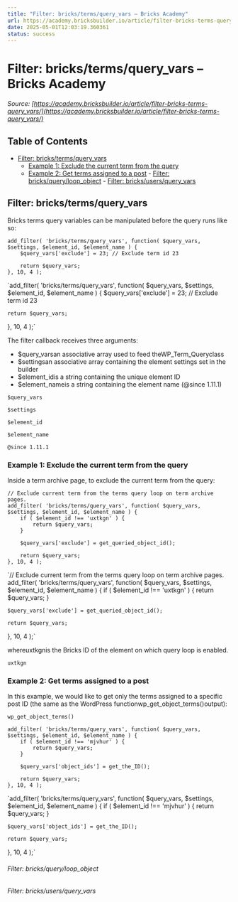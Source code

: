 ```yaml
---
title: "Filter: bricks/terms/query_vars – Bricks Academy"
url: https://academy.bricksbuilder.io/article/filter-bricks-terms-query_vars/
date: 2025-05-01T12:03:19.360361
status: success
---
```


# Filter: bricks/terms/query_vars – Bricks Academy

*Source: [https://academy.bricksbuilder.io/article/filter-bricks-terms-query_vars/](https://academy.bricksbuilder.io/article/filter-bricks-terms-query_vars/)*

## Table of Contents

- [Filter: bricks/terms/query_vars](#filter-brickstermsqueryvars)
  - [Example 1: Exclude the current term from the query](#example-1-exclude-the-current-term-from-the-query)
  - [Example 2: Get terms assigned to a post](#example-2-get-terms-assigned-to-a-post)
        - [Filter: bricks/query/loop_object](#filter-bricksqueryloopobject)
        - [Filter: bricks/users/query_vars](#filter-bricksusersqueryvars)

## Filter: bricks/terms/query_vars

Bricks terms query variables can be manipulated before the query runs like so:

```
add_filter( 'bricks/terms/query_vars', function( $query_vars, $settings, $element_id, $element_name ) {
    $query_vars['exclude'] = 23; // Exclude term id 23

    return $query_vars;
}, 10, 4 );
```

`add_filter( 'bricks/terms/query_vars', function( $query_vars, $settings, $element_id, $element_name ) {
    $query_vars['exclude'] = 23; // Exclude term id 23

    return $query_vars;
}, 10, 4 );`

The filter callback receives three arguments:

- $query_varsan associative array used to feed theWP_Term_Queryclass
- $settingsan associative array containing the element settings set in the builder
- $element_idis a string containing the unique element ID
- $element_nameis a string containing the element name (@since 1.11.1)

`$query_vars`

`$settings`

`$element_id`

`$element_name`

`@since 1.11.1`

### Example 1: Exclude the current term from the query

Inside a term archive page, to exclude the current term from the query:

```
// Exclude current term from the terms query loop on term archive pages.
add_filter( 'bricks/terms/query_vars', function( $query_vars, $settings, $element_id, $element_name ) {
    if ( $element_id !== 'uxtkgn' ) {
        return $query_vars;
    }

    $query_vars['exclude'] = get_queried_object_id();

    return $query_vars;
}, 10, 4 );
```

`// Exclude current term from the terms query loop on term archive pages.
add_filter( 'bricks/terms/query_vars', function( $query_vars, $settings, $element_id, $element_name ) {
    if ( $element_id !== 'uxtkgn' ) {
        return $query_vars;
    }

    $query_vars['exclude'] = get_queried_object_id();

    return $query_vars;
}, 10, 4 );`

whereuxtkgnis the Bricks ID of the element on which query loop is enabled.

`uxtkgn`

### Example 2: Get terms assigned to a post

In this example, we would like to get only the terms assigned to a specific post ID (the same as the WordPress functionwp_get_object_terms()output):

`wp_get_object_terms()`

```
add_filter( 'bricks/terms/query_vars', function( $query_vars, $settings, $element_id, $element_name ) {
    if ( $element_id !== 'mjvhur' ) {
        return $query_vars;
    }

    $query_vars['object_ids'] = get_the_ID();

    return $query_vars;
}, 10, 4 );
```

`add_filter( 'bricks/terms/query_vars', function( $query_vars, $settings, $element_id, $element_name ) {
    if ( $element_id !== 'mjvhur' ) {
        return $query_vars;
    }

    $query_vars['object_ids'] = get_the_ID();

    return $query_vars;
}, 10, 4 );`

###### Filter: bricks/query/loop_object

###### Filter: bricks/users/query_vars

